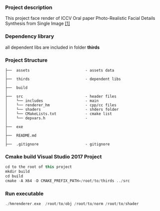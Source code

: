 ### Project description
This project face render of ICCV Oral paper Photo-Realistic Facial Details Synthesis from Single Image [[1]](https://arxiv.org/abs/1903.10873)

### Dependency library
all dependent libs are included in folder **thirds**

### Project Structure
```
├──  assets                         - assets data
│
├──  thirds                         - dependent libs
│
├──  build                      
│
├──  src                            - header files
│    └── includes                   - main
│    └── renderer_hm                - cpp/cc files
│    └── shaders                    - shders folder
│    └── CMakeLists.txt             - cmake list
│    └── depvars.h                  -  
│ 
├──  exe                      
│ 
├──  README.md  
│ 
├──  .gitignore                     - gitignore 
```

### Cmake build Visual Studio 2017 Project
```cpp
cd to the root of this project
mkdir build
cd build
cmake -A X64 -D CMAKE_PREFIX_PATH=/root/to/thirds ../src
```

### Run executable
```cpp
./hmrenderer.exe  /root/to/obj /root/to/norm /root/to/shader
```